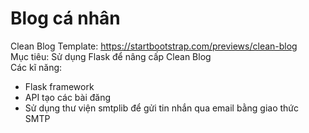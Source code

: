 # Blog cá nhân
Clean Blog Template: https://startbootstrap.com/previews/clean-blog 
<br>
Mục tiêu: Sử dụng Flask để nâng cấp Clean Blog 
<br>
Các kĩ năng: 
  + Flask framework
  + API tạo các bài đăng
  + Sử dụng thư viện smtplib để gửi tin nhắn qua email bằng giao thức SMTP
